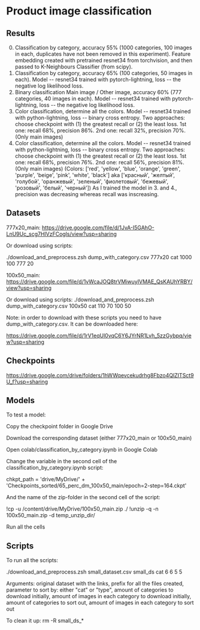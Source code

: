 # Product image classification

## Results

0. Classification by category, accuracy 55% (1000 categories, 100 images in each, duplicates have not been removed in this experiment). Feature embedding created with pretrained resnet34 from torchvision, and then passed to K-Neighbours Classifier (from scipy).
1. Classification by category, accuracy 65% (100 categories, 50 images in each). Model -- resnet34 trained with pytorch-lightning, loss -- the negative log likelihood loss.
2. Binary classification Main image / Other image, accuracy 60% (777 categories, 40 images in each). Model -- resnet34 trained with pytorch-lightning, loss -- the negative log likelihood loss.
3. Color classification, determine all the colors. Model -- resnet34 trained with python-lightning, loss -- binary cross entropy. Two approaches: choose checkpoint with (1) the greatest recall or (2) the least loss. 1st one: recall 68%, precision 86%. 2nd one: recall 32%, precision 70%. (Only main images) 
3. Color classification, determine all the colors. Model -- resnet34 trained with python-lightning, loss -- binary cross entropy. Two approaches: choose checkpoint with (1) the greatest recall or (2) the least loss. 1st one: recall 68%, precision 76%. 2nd one: recall 56%, precision 81%. (Only main images) (Colors: ['red', 'yellow', 'blue', 'orange', 'green', 'purple', 'beige', 'pink', 'white', 'black'] aka ['красный', 'желтый', 'голубой', 'оранжевый', 'зеленый', 'фиолетовый', 'бежевый', 'розовый', 'белый', 'черный'])
As I trained the model in 3. and 4., precision was decreasing whereas recall was inscreasing.
## Datasets

777x20_main:
https://drive.google.com/file/d/1JvA-I5GAhO-LnU9Uc_scg7HlVzFCogls/view?usp=sharing

Or download using scripts:

./download_and_preprocess.zsh dump_with_category.csv 777x20 cat 1000 100 777 20

100x50_main:
https://drive.google.com/file/d/1vWcaJOQ8trVMiwuyIVMAE_QsKAUhYRBY/view?usp=sharing

Or download using scripts:
./download_and_preprocess.zsh dump_with_category.csv 100x50 cat 110 70 100 50

Note: in order to download with these scripts you need to have dump_with_category.csv. It can be downloaded here:

https://drive.google.com/file/d/1rV1eqUl0vqC6Y6JYrNR1Lvh_5zzGybpq/view?usp=sharing

## Checkpoints

https://drive.google.com/drive/folders/1hWWqevcekudrhg8Fbzo4QlZITSct9U_f?usp=sharing

## Models

To test a model:

Copy the checkpoint folder in Google Drive

Download the corresponding dataset (either 777x20_main or 100x50_main)

Open colab/classification_by_category.ipynb in Google Colab

Change the variable in the second cell of the classification_by_category.ipynb script:

chkpt_path = 'drive/MyDrive/' +\
             'Checkpoints_sorted/65_perc_dm_100x50_main/epoch=2-step=164.ckpt'

And the name of the zip-folder in the second cell of the script:

!cp -u /content/drive/MyDrive/100x50_main.zip ./
!unzip -q -n 100x50_main.zip -d temp_unzip_dir/

Run all the cells

## Scripts
To run all the scripts:

./download_and_preprocess.zsh small_dataset.csv small_ds cat 6 6 5 5

Arguments: original dataset with the links, prefix for all the files created, parameter to sort by: either "cat" or "type", amount of categories to download initially, amount of images in each category to download initially, amount of categories to sort out, amount of images in each category to sort out

To clean it up: rm -R small_ds_*

